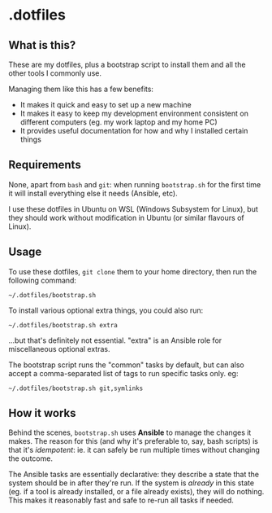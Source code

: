 # .dotfiles

## What is this?

These are my dotfiles, plus a bootstrap script to install them and all the other tools I commonly use.

Managing them like this has a few benefits:

* It makes it quick and easy to set up a new machine
* It makes it easy to keep my development environment consistent on different computers (eg. my work laptop and my home PC)
* It provides useful documentation for how and why I installed certain things

## Requirements

None, apart from `bash` and `git`: when running `bootstrap.sh` for the first time it will install everything else it needs (Ansible, etc).

I use these dotfiles in Ubuntu on WSL (Windows Subsystem for Linux), but they should work without modification in Ubuntu (or similar flavours of Linux).

## Usage

To use these dotfiles, `git clone` them to your home directory, then run the following command:

    ~/.dotfiles/bootstrap.sh

To install various optional extra things, you could also run:

    ~/.dotfiles/bootstrap.sh extra

...but that's definitely not essential. "extra" is an Ansible role for miscellaneous optional extras.

The bootstrap script runs the "common" tasks by default, but can also accept a comma-separated list of tags to run specific tasks only. eg:

    ~/.dotfiles/bootstrap.sh git,symlinks

## How it works

Behind the scenes, `bootstrap.sh` uses **Ansible** to manage the changes it makes. The reason for this (and why it's preferable to, say, bash scripts) is that it's *idempotent*: ie. it can safely be run multiple times without changing the outcome.

The Ansible tasks are essentially declarative: they describe a state that the system should be in after they're run. If the system is *already* in this state (eg. if a tool is already installed, or a file already exists), they will do nothing. This makes it reasonably fast and safe to re-run all tasks if needed.
